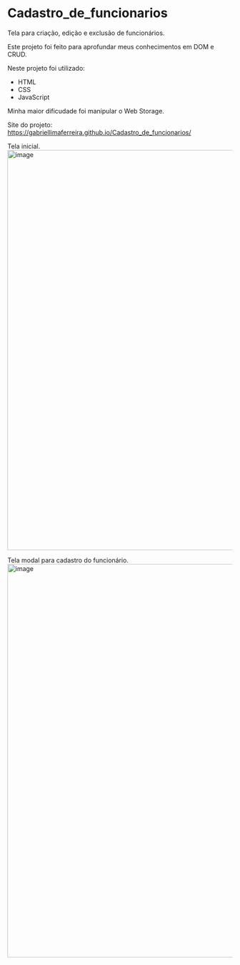 # Cadastro_de_funcionarios

Tela para criação, edição e exclusão de funcionários.

Este projeto foi feito para aprofundar meus conhecimentos em DOM e CRUD.

Neste projeto foi utilizado:
- HTML
- CSS
- JavaScript

Minha maior dificudade foi manipular o Web Storage.

Site do projeto: https://gabriellimaferreira.github.io/Cadastro_de_funcionarios/

Tela inicial.
<img width="897" alt="image" src="https://user-images.githubusercontent.com/45123087/201514881-97e47313-e28f-4ca6-a8a0-c81574c3fa03.png">

Tela modal para cadastro do funcionário.
<img width="882" alt="image" src="https://user-images.githubusercontent.com/45123087/201514903-c2db43ad-b760-435f-b996-828825ad7865.png">


